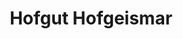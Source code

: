 ---
title: "Hofgut Hofgeismar"
url: /hofgeismar/hofgut-hofgeismar-schuetzenhofweg/
shop: Hofladen
---